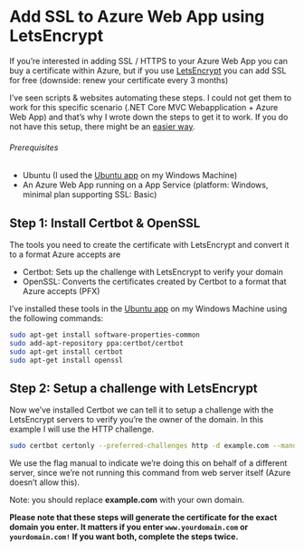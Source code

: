 # Add SSL to Azure Web App using LetsEncrypt

If you’re interested in adding SSL / HTTPS to your Azure Web App you can buy a certificate within Azure, but if you use [LetsEncrypt](https://letsencrypt.org/) you can add SSL for free (downside: renew your certificate every 3 months)

I’ve seen scripts & websites automating these steps. I could not get them to work for this specific scenario (.NET Core MVC Webapplication + Azure Web App) and that’s why I wrote down the steps to get it to work. If you do not have this setup, there might be an [easier way](https://letsencrypt.org/docs/client-options/).

###### Prerequisites
- Ubuntu (I used the [Ubuntu app](https://www.microsoft.com/en-us/p/ubuntu/9nblggh4msv6) on my Windows Machine)
- An Azure Web App running on a App Service (platform: Windows, minimal plan supporting SSL: Basic)

## Step 1: Install Certbot & OpenSSL

The tools you need to create the certificate with LetsEncrypt and convert it to a format Azure accepts are

- Certbot: Sets up the challenge with LetsEncrypt to verify your domain
- OpenSSL: Converts the certificates created by Certbot to a format that Azure accepts (PFX)

I’ve installed these tools in the [Ubuntu app](https://www.microsoft.com/en-us/p/ubuntu/9nblggh4msv6) on my Windows Machine using the following commands:

```bash
sudo apt-get install software-properties-common
sudo add-apt-repository ppa:certbot/certbot
sudo apt-get install certbot
sudo apt-get install openssl
```

## Step 2: Setup a challenge with LetsEncrypt

Now we’ve installed Certbot we can tell it to setup a challenge with the LetsEncrypt servers to verify you’re the owner of the domain. In this example I will use the HTTP challenge.

```bash
sudo certbot certonly --preferred-challenges http -d example.com --manual
```

We use the flag manual to indicate we’re doing this on behalf of a different server, since we’re not running this command from web server itself (Azure doesn’t allow this).

Note: you should replace **example.com** with your own domain.

**Please note that these steps will generate the certificate for the exact domain you enter. It matters if you enter `www.yourdomain.com` or `yourdomain.com!` If you want both, complete the steps twice.**